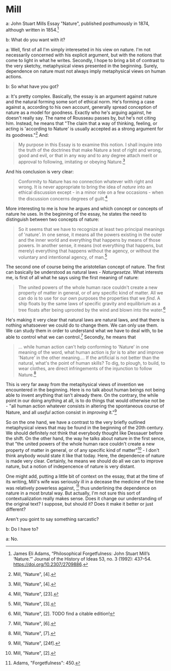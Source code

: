 # Mill

a: John Stuart Mills Essay "Nature", published posthumously in 1874, although written in 1854.[^AdamsForgetfulness1]

b: What do you want with it?

a: Well, first of all I'm simply intereseted in his view on nature. I'm not necessarily concerned with his explicit argument, but with the notions that come to light in what he writes. Secondly, I hope to bring a bit of contrast to the very sketchy, metaphysical views presented in the beginning. Surely, dependence on nature must not always imply metaphysical views on human actions. 

b: So what have you got?

a: It's pretty complex. Basically, the essay is an argument against nature and the natural forming some sort of ethical norm. He's forming a case against a, according to his own account, generally spread conception of nature as a model for goodness. Exactly who he's arguing against, he doesn't really say. The name of Rousseau passes by, but he's not citing him. Instead, he means that "The claim that a way of thinking, feeling, or acting is 'according to Nature' is usually accepted as a strong argument for its goodness."[^MillNature6] And:
> My purpose in this Essay is to examine this notion. I shall inquire into the truth of the doctrines that make Nature a test of right and wrong, good and evil, or that in any way and to any degree attach merit or approval to following, imitating or obeying Nature.[^MillNature7] 

And his conclusion is very clear:

> Conformity to Nature has no connection whatever with right and wrong. It is never appropriate to bring the idea of *nature* into an ethical discussion except - in a minor role on a few occasions - when the discussion concerns degrees of guilt.[^MillNature13]

More interesting to me is how he argues and which concept or concepts of nature he uses. In the beginning of the essay, he states the need to distinguish between two concepts of nature:

> So it seems that we have to recognize at least two principal meanings of 'nature'. In one sense, it means all the powers existing in the outer and the inner world and everything that happens by means of those powers. In another sense, it means (not everything that happens, but merely) everything that happens without the agency, or without the voluntary and intentional agency, of man.[^MillNature4]

The second one of course being the aristotelian concept of nature. The first can basically be understood as natural laws - *Naturgesetze*. What interests me, is first of all what he says using the first meaning of nature:

> The united powers of the whole human race couldn't create a new property of matter in general, or of any specific kind of matter. All we can do is to use for our own purposes the properties that we *find*. A ship floats by the same laws of specific gravity and equilibrium as a tree floats after being uprooted by the wind and blown into the water.[^MillNature2]

He's making it very clear that natural laws are natural laws, and that there is nothing whatsoever we could do to change them. We can only use them. We can study them in order to understand what we have to deal with, to be able to control what we can control.[^MillNature8] Secondly, he means that 

> ... while human action can't help conforming to 'Nature' in one meaning of the word, what human action is *for* is to alter and improve 'Nature' in the other meaning.... If the artificial is not better than the natural, what's the point of human skills? To dig, to plough, to build, to wear clothes, are direct infringements of the injunction to follow Nature.[^MillNature9] 

This is very far away from the metaphysical views of invention we encountered in the beginning. Here is no talk about human beings not being able to invent anything that isn't already there. On the contrary, the while point in our doing anything at all, is to do things that would otherwise not be - "all human action whatever consists in altering the spontaneous course of Nature, and all *useful* action consist in *improving* it."[^MillNature14]

So on the one hand, we have a contrast to the very briefly outlined metaphysical views that may be found in the beginning of the 20th century. We should definitely not think that everybody thought like Dessauer before the shift. On the other hand, the way he talks about nature in the first sence, that "the united powers of the whole human race couldn't create a new property of matter in general, or of any specific kind of matter"[^MillNature22] - I don't think anybody would state it like that today. Here, the dependence of nature is made very clear. Certainly, he means we should do all we can to improve nature, but a notion of indepencence of nature is very distant.

One might add, putting a little bit of context on the essay, that at the time of its writing, Mill's wife was seriously ill in a decease the medicine of the time was relatively powerless against, [^AdamsForgetgulness2] thus underlining the dependence on nature in a most brutal way. But actually, I'm  not sure this sort of contextualization really makes sense. Does it change our understanding of the original text? I suppose, but should it? Does it make it better or just different?

Aren't you goint to say something sarcastic?

b: Do I have to?

a: No.


[^AdamsForgetfulness1]: James Eli Adams, “Philosophical Forgetfulness: John Stuart Mill’s ‘Nature.’” Journal of the History of Ideas 53, no. 3 (1992): 437–54. https://doi.org/10.2307/2709886.
[^AdamsForgetgulness2]: Adams, "Forgetfulness": 450.
[^MillNature2]: Mill, "Nature", [2]. TODO find a citable edition!
[^MillNature4]: Mill, "Nature", [3].
[^MillNature6]: Mill, "Nature", [4].
[^MillNature7]: Mill, "Nature", [4].
[^MillNature8]: Mill, "Nature", [6].
[^MillNature9]: Mill, "Nature", [7].
[^MillNature13]: Mill, "Nature", [23].
[^MillNature14]: Mill, "Nature", [24f].
[^MillNature22]: Mill, "Nature", [2].